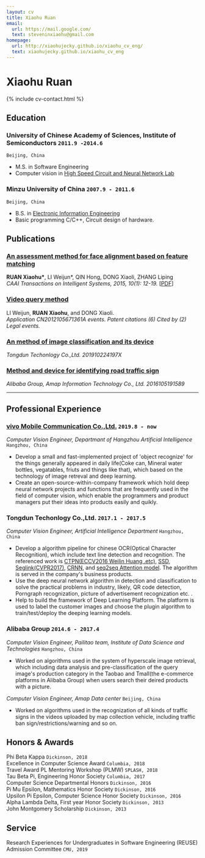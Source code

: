 ```yaml
---
layout: cv
title: Xiaohu Ruan
email:
  url: https://mail.google.com/
  text: steveninxiaohu@gmail.com
homepage:
  url: http://xiaohujecky.github.io/xiaohu_cv_eng/
  text: xiaohujecky.github.io/xiaohu_cv_eng
---
```


# Xiaohu **Ruan**

<!--
include contact information from the front matter
Supported arguments:
    - homepage: url, text
    - phone
    - email
-->

{% include cv-contact.html %}

## Education

### **University of Chinese Academy of Sciences, Institute of Semiconductors** `2011.9 -2014.6`

```
Beijing, China
```

- M.S. in Software Engineering
- Computer vision in [High Speed Circuit and Neural Network Lab](http://lab.semi.ac.cn/rgsjwl/index.html)

### **Minzu University of China** `2007.9 - 2011.6`

```
Beijing, China
```

- B.S. in [Electronic Information Engineering](https://www.muc.edu.cn/info/1194/1378.htm)
- Basic programming C/C++, Circuit design of hardware.


## Publications

### [**An assessment method for face alignment based on feature matching**](https://www.cnki.net/kcms/detail/23.1538.TP.20150113.1131.010.html)

**RUAN Xiaohu\***, LI Weijun\*, QIN Hong, DONG Xiaoli, ZHANG Liping<br>
_CAAI Transactions on Intelligent Systems, 2015, 10(1): 12-19._
[[PDF](https://www.cnki.net/kcms/detail/23.1538.TP.20150113.1131.010.html)]

### [**Video query method**](https://patents.google.com/patent/CN103020260A/en)

LI Weijun, **RUAN Xiaohu**, and DONG Xiaoli.<br>
_Application CN2012105671361A events. Patent citations (6) Cited by (2) Legal events._<br>

### [**An method of image classification and its device**](http://zlqiao.com/zlqiao/patent-a06d6f548fc6450fbcc3ce31ae90171e.html)
_Tongdun Techonlogy Co.,Ltd. 201910224197X_

### [**Method and device for identifying road traffic sign**](http://zlqiao.com/zlqiao/patent-3350313dc9a34164998216e5138f1541.html)
_Alibaba Group, Amap Information Technology Co., Ltd. 2016105191589_

----

## Professional Experience

### [**vivo Mobile Communication Co.,Ltd.**](https://www.vivo.com/brand/about) `2019.8 - now`

_Computer Vision Engineer, Departmant of Hangzhou Artificial Intelligence_ `Hangzhou, China`
- Develop a small and fast-implemented project of 'object recognize' for the things generally appeared in daily life(Coke can, Mineral water bottles, vegatables, friuts and things like that), which based on the technology of image retreval and deep learning. 
- Create an open-source-within-company framework which hold deep neural network projects and functions that are frequently used in the field of computer vision, which enable the programmers and product managers put their ideas into products easily and quikly.  

### **Tongdun Techonlogy Co.,Ltd.** `2017.1 - 2017.5`

_Computer Vision Engineer, Artificial Intelligence Department_  `Hangzhou, China`
- Develop a algorithm pipeline for chinese OCR(Optical Character Recognition), which include text line detection and recognition. The referenced work is [CTPN(ECCV2016 Weilin Huang .etc)](https://arxiv.org/pdf/1609.03605.pdf), [SSD](https://arxiv.org/pdf/1512.02325.pdf), [Seglink(CVPR2017)](http://mc.eistar.net/UpLoadFiles/Papers/SegLink_CVPR17.pdf), [CRNN](https://arxiv.org/pdf/1507.05717.pdf), and [seq2seq Attention model](https://ai.googleblog.com/2017/07/building-your-own-neural-machine.html). The algorithm is served in the company's business products.
- Use the deep neural network algorithm in detection and classification to solve the practical problems in industry, likely, QR code detection, Porngraph recognization, picture of advertisement recognization etc. . 
- Help to build the framework of Deep Learning Platform. The platform is used to label the customer images and choose the plugin algorithm to train/test/deploy the deeping learning models.

### **Alibaba Group** `2014.6 - 2017.4`

_Computer Vision Engineer, Pailitao team, Institute of Data Science and Technologies_  `Hangzhou, China`
- Worked on algorithms used in the system of hyperscale image retrieval, which including data analysis and pre-classification of the query image's production category in the Taobao and Tmall(the e-commerce platforms in Alibaba Group) when users search their deired products with a picture.

_Computer Vision Engineer, Amap Data center_   `Beijing, China`
- Worked on algorithms used in the recognization of all kinds of traffic signs in the videos uploaded by map collection vehicle, including traffic ban sign/restrictions/warning and so on.

## Honors & Awards

Phi Beta Kappa `Dickinson, 2018` <br>
Excellence in Computer Science Award `Columbia, 2018` <br>
Travel Award PL Mentoring Workshop (PLMW) `SPLASH, 2018` <br>
Tau Beta Pi, Engineering Honor Society `Columbia, 2017` <br>
Computer Science Departmental Honors `Dickinson, 2016` <br>
Pi Mu Epsilon, Mathematics Honor Society `Dickinson, 2016` <br>
Upsilon Pi Epsilon, Computer Science Honor Society `Dickinson, 2016` <br>
Alpha Lambda Delta, First year Honor Society `Dickinson, 2013`<br>
John Montgomery Scholarship `Dickinson, 2013` <br>

## Service

Research Experiences for Undergraduates in Software Engineering (REUSE) Admission Committee `CMU, 2019`

<!-- ### Footer

Last updated: May 2013 -->
